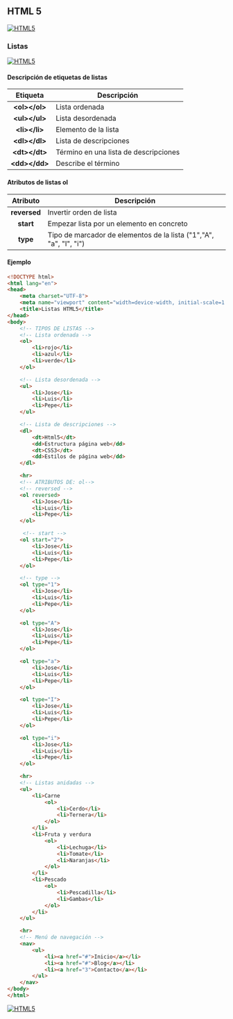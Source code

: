 ## HTML 5
[![HTML5](https://img.shields.io/badge/HTML5-F64A1D?style=for-the-badge&logo=HTML5&logoColor=white&labelColor=101010)](https://github.com/Alberto-mt/HTML5_CSS3/blob/main/Apuntes/HTML5/index.md)

### Listas
[![HTML5](https://img.shields.io/badge/Listas-c044b8?style=for-the-badge&logo=HTML5&logoColor=white&labelColor=101010)](https://github.com/Alberto-mt/HTML5_CSS3/blob/main/Apuntes/HTML5/categories/Listas.md)

#### Descripción de etiquetas de listas
| Etiqueta  | Descripción  |
|:-:|---|
| **\<ol\>\</ol\>**  | Lista ordenada  |
| **\<ul\>\</ul\>**  | Lista desordenada  |
| **\<li\>\</li\>**  | Elemento de la lista  |
| **\<dl\>\</dl\>**  | Lista de descripciones  |
| **\<dt\>\</dt\>**  | Término en una lista de descripciones  |
| **\<dd\>\</dd\>**  | Describe el término  |

#### Atributos de listas ol
| Atributo  | Descripción  |
|:-:|---|
| **reversed**  | Invertir orden de lista  |
| **start**  | Empezar lista por un elemento en concreto  |
| **type**  | Tipo de marcador de elementos de la lista ("1","A", "a", "I", "i")  |

#### Ejemplo
```html
<!DOCTYPE html>
<html lang="en">
<head>
    <meta charset="UTF-8">
    <meta name="viewport" content="width=device-width, initial-scale=1.0">
    <title>Listas HTML5</title>
</head>
<body>
    <!-- TIPOS DE LISTAS -->
    <!-- Lista ordenada -->
    <ol>
        <li>rojo</li>
        <li>azul</li>
        <li>verde</li>
    </ol>

    <!-- Lista desordenada -->
    <ul>
        <li>Jose</li>
        <li>Luis</li>
        <li>Pepe</li>
    </ul>

    <!-- Lista de descripciones -->
    <dl>
        <dt>Html5</dt>
        <dd>Estructura página web</dd>
        <dt>CSS3</dt>
        <dd>Estilos de página web</dd>
    </dl>

    <hr>
    <!-- ATRIBUTOS DE: ol-->
    <!-- reversed -->
    <ol reversed>
        <li>Jose</li>
        <li>Luis</li>
        <li>Pepe</li>
    </ol>

     <!-- start -->
    <ol start="2">
        <li>Jose</li>
        <li>Luis</li>
        <li>Pepe</li>
    </ol>

    <!-- type -->
    <ol type="1">
        <li>Jose</li>
        <li>Luis</li>
        <li>Pepe</li>
    </ol>

    <ol type="A">
        <li>Jose</li>
        <li>Luis</li>
        <li>Pepe</li>
    </ol>

    <ol type="a">
        <li>Jose</li>
        <li>Luis</li>
        <li>Pepe</li>
    </ol>

    <ol type="I">
        <li>Jose</li>
        <li>Luis</li>
        <li>Pepe</li>
    </ol>

    <ol type="i">
        <li>Jose</li>
        <li>Luis</li>
        <li>Pepe</li>
    </ol>

    <hr>
    <!-- Listas anidadas -->
    <ul>
        <li>Carne
            <ol>
                <li>Cerdo</li>
                <li>Ternera</li>
            </ol>
        </li>
        <li>Fruta y verdura
            <ol>
                <li>Lechuga</li>
                <li>Tomate</li>
                <li>Naranjas</li>
            </ol>
        </li>
        <li>Pescado
            <ol>
                <li>Pescadilla</li>
                <li>Gambas</li>
            </ol>
        </li>
    </ul>

    <hr>
    <!-- Menú de navegación -->
    <nav>
        <ul>
            <li><a href="#">Inicio</a></li>
            <li><a href="#">Blog</a></li>
            <li><a href="3">Contacto</a></li>
        </ul>
    </nav>
</body>
</html>
```

[![HTML5](https://img.shields.io/badge/Listas-c044b8?style=for-the-badge&label=&#9650;&logoColor=white&labelColor=101010)](https://github.com/Alberto-mt/HTML5_CSS3/blob/main/Apuntes/HTML5/categories/Listas.md)
